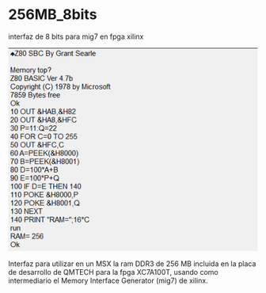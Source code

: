 # 256MB_8bits
interfaz de 8 bits para mig7 en fpga xilinx

![Pantallazo](/Pantallazo.png)

Interfaz para utilizar en un MSX la ram DDR3 de 256 MB incluida en la placa de desarrollo de QMTECH para la fpga XC7A100T, usando como intermediario el Memory Interface Generator (mig7) de xilinx. 